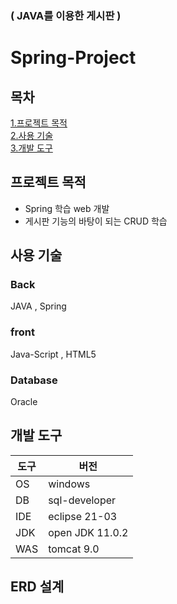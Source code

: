 ### ( JAVA를 이용한 게시판 )
# Spring-Project
## 목차  
[1.프로젝트 목적](#프로젝트-목적)  
[2.사용 기술](#사용-기술)  
[3.개발 도구](#개발-도구)
## 프로젝트 목적
* Spring 학습 web 개발
* 게시판 기능의 바탕이 되는 CRUD 학습
## 사용 기술
### Back
JAVA , Spring 
### front
Java-Script , HTML5
### Database
Oracle

## 개발 도구
|도구|버전|
|---|---|
|OS|windows|
|DB|sql-developer|
|IDE|eclipse 21-03|
|JDK|open JDK 11.0.2|
|WAS|tomcat 9.0|
## ERD 설계
